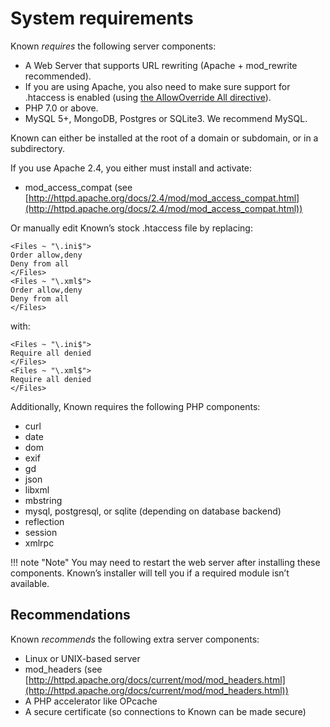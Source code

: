 # System requirements

Known _requires_ the following server components:

+ A Web Server that supports URL rewriting (Apache + mod_rewrite recommended).
+ If you are using Apache, you also need to make sure support for .htaccess is enabled (using [the AllowOverride All directive](https://help.ubuntu.com/community/EnablingUseOfApacheHtaccessFiles)).
+ PHP 7.0 or above.
+ MySQL 5+, MongoDB, Postgres or SQLite3. We recommend MySQL.

Known can either be installed at the root of a domain or subdomain, or in a subdirectory.

If you use Apache 2.4, you either must install and activate:

* mod_access_compat (see [http://httpd.apache.org/docs/2.4/mod/mod_access_compat.html](http://httpd.apache.org/docs/2.4/mod/mod_access_compat.html))

Or manually edit Known’s stock .htaccess file by replacing:

    <Files ~ "\.ini$">
    Order allow,deny
    Deny from all
    </Files>
    <Files ~ "\.xml$">
    Order allow,deny
    Deny from all
    </Files>

with:

    <Files ~ "\.ini$">
    Require all denied
    </Files>
    <Files ~ "\.xml$">
    Require all denied
    </Files>

Additionally, Known requires the following PHP components:

+ curl
+ date
+ dom
+ exif
+ gd
+ json
+ libxml
+ mbstring
+ mysql, postgresql, or sqlite (depending on database backend)
+ reflection
+ session
+ xmlrpc

!!! note "Note" 
    You may need to restart the web server after installing these components. Known’s installer will tell you if a required module isn’t available.

## Recommendations

Known _recommends_ the following extra server components:

+ Linux or UNIX-based server
+ mod_headers (see [http://httpd.apache.org/docs/current/mod/mod_headers.html](http://httpd.apache.org/docs/current/mod/mod_headers.html))
+ A PHP accelerator like OPcache
+ A secure certificate (so connections to Known can be made secure)

